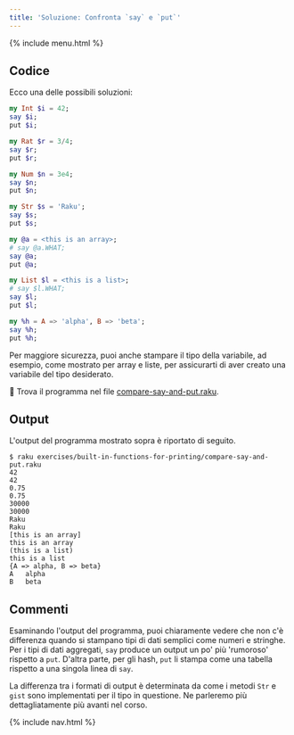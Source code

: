 ```yaml
---
title: 'Soluzione: Confronta `say` e `put`'
---
```


{% include menu.html %}

## Codice

Ecco una delle possibili soluzioni:

```raku
my Int $i = 42;
say $i;
put $i;

my Rat $r = 3/4;
say $r;
put $r;

my Num $n = 3e4;
say $n;
put $n;

my Str $s = 'Raku';
say $s;
put $s;

my @a = <this is an array>;
# say @a.WHAT;
say @a;
put @a;

my List $l = <this is a list>;
# say $l.WHAT;
say $l;
put $l;

my %h = A => 'alpha', B => 'beta';
say %h;
put %h;
```

Per maggiore sicurezza, puoi anche stampare il tipo della variabile, ad esempio, come mostrato per array e liste, per assicurarti di aver creato una variabile del tipo desiderato.

🦋 Trova il programma nel file [compare-say-and-put.raku](https://github.com/ash/raku-course/blob/master/exercises/built-in-functions-for-printing/compare-say-and-put.raku).

## Output

L'output del programma mostrato sopra è riportato di seguito.

```console
$ raku exercises/built-in-functions-for-printing/compare-say-and-put.raku
42
42
0.75
0.75
30000
30000
Raku
Raku
[this is an array]
this is an array
(this is a list)
this is a list
{A => alpha, B => beta}
A	alpha
B	beta
```

## Commenti

Esaminando l'output del programma, puoi chiaramente vedere che non c'è differenza quando si stampano tipi di dati semplici come numeri e stringhe. Per i tipi di dati aggregati, `say` produce un output un po' più 'rumoroso' rispetto a `put`. D'altra parte, per gli hash, `put` li stampa come una tabella rispetto a una singola linea di `say`.

La differenza tra i formati di output è determinata da come i metodi `Str` e `gist` sono implementati per il tipo in questione. Ne parleremo più dettagliatamente più avanti nel corso.

{% include nav.html %}